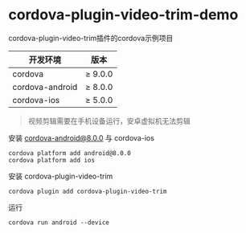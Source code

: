 # cordova-plugin-video-trim-demo
cordova-plugin-video-trim插件的cordova示例项目

| 开发环境        | 版本    |
| --------------- | ------- |
| cordova         | ≥ 9.0.0 |
| cordova-android | ≥ 8.0.0 |
| cordova-ios     | ≥ 5.0.0 |

> 视频剪辑需要在手机设备运行，安卓虚拟机无法剪辑

安装 cordova-android@8.0.0 与 cordova-ios

``` shell
cordova platform add android@8.0.0
cordova platform add ios
```

安装 cordova-plugin-video-trim 

``` shell
cordova plugin add cordova-plugin-video-trim
```

运行

``` shell
cordova run android --device
```
